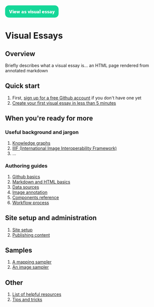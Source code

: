 <a href="https://visual-essays.app"><img src="/ve-button.png"></a>

# Visual Essays

## Overview

Briefly describes what a visual essay is... an HTML page rendered from annotated markdown

## Quick start

1. First, [sign up for a free Github account](https://github.com/join) if you don't have one yet 
1. [Create your first visual essay in less than 5 minutes](quick-start)

## When you're ready for more

### Useful background and jargon

1. [Knowledge graphs](knowledge-graphs)
1. [IIIF (International Image Interoperability Framework)](iiif)
1. ...

### Authoring guides

1. [Github basics](github)
1. [Markdown and HTML basics](markup)
1. [Data sources](data-sources)
1. [Image annotation](annotation)
1. [Components reference](components)
1. [Workflow process](author-workflow)

## Site setup and administration

1. [Site setup](site-setup)
1. [Publishing content](publishing-content)

## Samples

1. [A mapping sampler](map-sampler)
1. [An image sampler](image-sampler)

## Other

1. [List of helpful resources](resources)
1. [Tips and tricks](tips)
